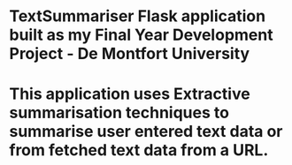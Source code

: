 # TextSummariser Flask application built as my Final Year Development Project - De Montfort University
# This application uses Extractive summarisation techniques to summarise user entered text data or from fetched text data from a URL.